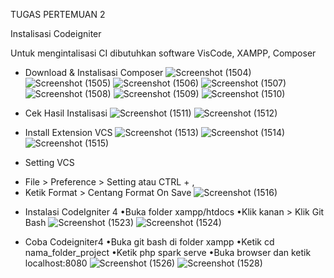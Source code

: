 TUGAS PERTEMUAN 2

Instalisasi Codeigniter

Untuk mengintalisasi CI dibutuhkan software VisCode, XAMPP, Composer

* Download & Instalisasi Composer
![Screenshot (1504)](https://github.com/xoraozgu017/PemWeb2/assets/145304971/2c4a24aa-b598-43d2-a430-caacb9ac912d)
![Screenshot (1505)](https://github.com/xoraozgu017/PemWeb2/assets/145304971/5ef700f7-d6d7-400d-9f86-c500fa872031)
![Screenshot (1506)](https://github.com/xoraozgu017/PemWeb2/assets/145304971/0703f8c7-f280-4936-927c-12f531679729)
![Screenshot (1507)](https://github.com/xoraozgu017/PemWeb2/assets/145304971/9ed58f26-5bbe-47b4-8963-67a609ebb852)
![Screenshot (1508)](https://github.com/xoraozgu017/PemWeb2/assets/145304971/8a269dde-bd3e-4e34-ad4a-be9c87974970)
![Screenshot (1509)](https://github.com/xoraozgu017/PemWeb2/assets/145304971/e46cf1f0-eeb5-4d16-8880-df0a904f7c27)
![Screenshot (1510)](https://github.com/xoraozgu017/PemWeb2/assets/145304971/f2cedd08-fa0f-4b9e-a722-66e6de73c791)

* Cek Hasil Instalisasi
![Screenshot (1511)](https://github.com/xoraozgu017/PemWeb2/assets/145304971/85eb0b0e-64ec-4513-9168-53058870a04f)
![Screenshot (1512)](https://github.com/xoraozgu017/PemWeb2/assets/145304971/0ef44062-dd64-4c41-9c16-2586ef82aa94)

* Install Extension VCS
![Screenshot (1513)](https://github.com/xoraozgu017/PemWeb2/assets/145304971/5d9a557c-706c-4c97-9a0d-a24fc3c54214)
![Screenshot (1514)](https://github.com/xoraozgu017/PemWeb2/assets/145304971/bb714f0a-3289-465b-ba68-f6a91a9fa5a0)
![Screenshot (1515)](https://github.com/xoraozgu017/PemWeb2/assets/145304971/bd7545d2-3942-4ca7-8f1e-7c7c9d198e98)

* Setting VCS
- File > Preference > Setting atau CTRL + ,
- Ketik Format > Centang Format On Save
![Screenshot (1516)](https://github.com/xoraozgu017/PemWeb2/assets/145304971/3c3c5f8d-3875-4a20-9325-a591fad52114)

* Instalasi CodeIgniter 4
•Buka folder xampp/htdocs
•Klik kanan > Klik Git Bash
![Screenshot (1523)](https://github.com/xoraozgu017/PemWeb2/assets/145304971/0bc57593-de7a-4947-9f1e-e660b0f81a4c)
![Screenshot (1524)](https://github.com/xoraozgu017/PemWeb2/assets/145304971/004cccd5-e815-4e4a-b05f-743c527d0eeb)

* Coba Codeigniter4
•Buka git bash di folder xampp
•Ketik cd nama_folder_project
•Ketik php spark serve
•Buka browser dan ketik localhost:8080
![Screenshot (1526)](https://github.com/xoraozgu017/PemWeb2/assets/145304971/a27356af-36c7-4f69-ba7c-e1b3ba81bce8)
![Screenshot (1528)](https://github.com/xoraozgu017/PemWeb2/assets/145304971/da72bd83-9004-458f-96ad-8d413c29a2fe)
